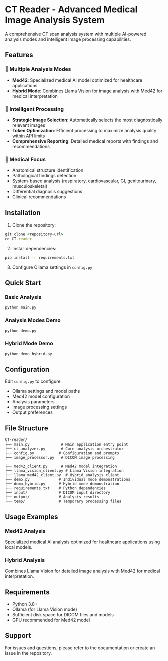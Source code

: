 # CT Reader - Advanced Medical Image Analysis System

A comprehensive CT scan analysis system with multiple AI-powered analysis modes and intelligent image processing capabilities.

## Features

### 🔬 Multiple Analysis Modes
- **Med42**: Specialized medical AI model optimized for healthcare applications  
- **Hybrid Mode**: Combines Llama Vision for image analysis with Med42 for medical interpretation

### 🎯 Intelligent Processing
- **Strategic Image Selection**: Automatically selects the most diagnostically relevant images
- **Token Optimization**: Efficient processing to maximize analysis quality within API limits
- **Comprehensive Reporting**: Detailed medical reports with findings and recommendations

### 🏥 Medical Focus
- Anatomical structure identification
- Pathological findings detection
- System-based analysis (respiratory, cardiovascular, GI, genitourinary, musculoskeletal)
- Differential diagnosis suggestions
- Clinical recommendations

## Installation

1. Clone the repository:
```cmd
git clone <repository-url>
cd CT-reader
```

2. Install dependencies:
```cmd
pip install -r requirements.txt
```

3. Configure Ollama settings in `config.py`

## Quick Start

### Basic Analysis
```cmd
python main.py
```

### Analysis Modes Demo
```cmd
python demo.py
```

### Hybrid Mode Demo
```cmd
python demo_hybrid.py
```

## Configuration

Edit `config.py` to configure:
- Ollama settings and model paths
- Med42 model configuration
- Analysis parameters
- Image processing settings
- Output preferences

## File Structure

```
CT-reader/
├── main.py              # Main application entry point
├── ct_analyzer.py       # Core analysis orchestrator
├── config.py           # Configuration and prompts
├── image_processor.py   # DICOM image processing

├── med42_client.py      # Med42 model integration
├── llama_vision_client.py # Llama Vision integration
├── llama_med42_client.py  # Hybrid analysis client
├── demo.py             # Individual mode demonstrations
├── demo_hybrid.py      # Hybrid mode demonstration
├── requirements.txt    # Python dependencies
├── input/              # DICOM input directory
├── output/             # Analysis results
└── temp/               # Temporary processing files
```

## Usage Examples

### Med42 Analysis  
Specialized medical AI analysis optimized for healthcare applications using local models.

### Hybrid Analysis
Combines Llama Vision for detailed image analysis with Med42 for medical interpretation.

## Requirements

- Python 3.8+
- Ollama (for Llama Vision mode)
- Sufficient disk space for DICOM files and models
- GPU recommended for Med42 model

## Support

For issues and questions, please refer to the documentation or create an issue in the repository. 